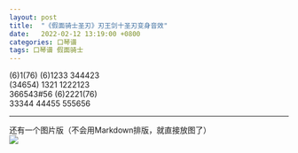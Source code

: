```yaml
---
layout: post
title:  "《假面骑士圣刃》刃王剑十圣刃变身音效"
date:   2022-02-12 13:19:00 +0800
categories: 口琴谱
tags: 口琴谱 假面骑士
---
```

(6)1(76) (6)1233 344423  
(34654) 1321 1222123  
366543#56 (6)2221(76)  
33344 44455 555656  

---
还有一个图片版（不会用Markdown排版，就直接放图了）  
![](http://tiebapic.baidu.com/forum/w%3D580/sign=c51e83c86d34349b74066e8df9eb1521/856d283b5bb5c9eaf5fd61319039b60038f3b3c9.jpg?tbpicau=2024-04-17-05_9ed2159f2cbb805b100ff8e00f073aa9)